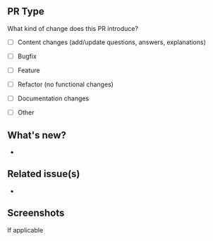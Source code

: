 ## PR Type
What kind of change does this PR introduce?

- [ ] Content changes (add/update questions, answers, explanations)
- [ ] Bugfix
- [ ] Feature
- [ ] Refactor (no functional changes)
- [ ] Documentation changes
- [ ] Other


## What's new?
-

## Related issue(s)
- 

## Screenshots
If applicable
